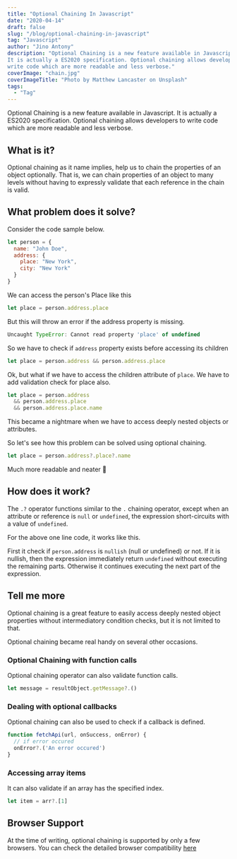 ```yaml
---
title: "Optional Chaining In Javascript"
date: "2020-04-14"
draft: false
slug: "/blog/optional-chaining-in-javascript"
tag: "Javascript"
author: "Jino Antony"
description: "Optional Chaining is a new feature available in Javascript. 
It is actually a ES2020 specification. Optional chaining allows developers to 
write code which are more readable and less verbose."
coverImage: "chain.jpg"
coverImageTitle: "Photo by Matthew Lancaster on Unsplash"
tags:
  - "Tag"
---
```


Optional Chaining is a new feature available in Javascript. 
It is actually a ES2020 specification. Optional chaining allows developers to 
write code which are more readable and less verbose.

## What is it?

Optional chaining as it name implies, help us to chain the properties
of an object optionally. That is, we can chain properties of an object to many levels
without having to expressly validate that each reference in the chain is valid.

## What problem does it solve?

Consider the code sample below.

```js
let person = {
  name: "John Doe",
  address: {
    place: "New York",
    city: "New York"
  }
}
```
We can access the person's Place like this

```js
let place = person.address.place
```
But this will throw an error if the address property is missing.

```js
Uncaught TypeError: Cannot read property 'place' of undefined
```

So we have to check if `address` property exists before accessing its children

```js
let place = person.address && person.address.place
```

Ok, but what if we have to access the children attribute of `place`. We have to add validation check for place also.

```js
let place = person.address 
  && person.address.place 
  && person.address.place.name
```
This became a nightmare when we have to access deeply nested objects or attributes.

So let's see how this problem can be solved using optional chaining.

```javascript
let place = person.address?.place?.name
```

Much more readable and neater 🥰

## How does it work?

The `.?` operator functions similar to the `.` chaining operator, except when an attribute or reference is `null` or `undefined`, the expression short-circuits with a value of `undefined`.

For the above one line code, it works like this.

First it check if `person.address` is `nullish` (null or undefined) or not. If it is nullish, then the expression immediately return `undefined` without executing the remaining parts. Otherwise it continues executing the next part of the expression.

## Tell me more

Optional chaining is a great feature to easily access deeply nested object properties without intermediatory condition checks, but it is not limited to that. 

Optional chaining became real handy on several other occasions.

### Optional Chaining with function calls

Optional chaining operator can also validate function calls.
```js
let message = resultObject.getMessage?.()
```

### Dealing with optional callbacks

Optional chaining can also be used to check if a callback is defined.

```js
function fetchApi(url, onSuccess, onError) {
  // if error occured
  onError?.('An error occured')
}
```

### Accessing array items

It can also validate if an array has the specified index.

```js
let item = arr?.[1]
```

## Browser Support

At the time of writing, optional chaining is supported by only a few browsers. You can check the detailed browser compatibility [here](https://developer.mozilla.org/en-US/docs/Web/JavaScript/Reference/Operators/Optional_chaining#Browser_compatibility)
